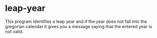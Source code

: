 # leap-year
This program identifies a leap year and if the year does not fall into the gregorian calendar it gives you a message saying that the entered year is not valid.
